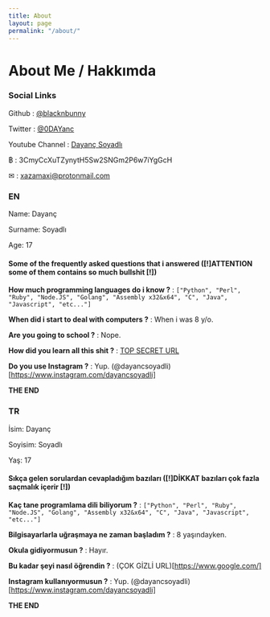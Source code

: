 ```yaml
---
title: About
layout: page
permalink: "/about/"
---
```


# About Me / Hakkımda

### Social Links
Github : [@blacknbunny](https://github.com/blacknbunny)

Twitter : [@0DAYanc](https://www.twitter.com/0DAYanc)

Youtube Channel : [Dayanç Soyadlı](https://www.youtube.com/channel/UCAW77-4MVX2AL7S40CLtO7A)

฿ : 3CmyCcXuTZynytH5Sw2SNGm2P6w7iYgGcH

✉ : xazamaxi@protonmail.com

### EN
Name: Dayanç

Surname: Soyadlı

Age: 17

#### Some of the frequently asked questions that i answered ([!]ATTENTION some of them contains so much bullshit [!])
**How much programming languages do i know ?** : 
```["Python", "Perl", "Ruby", "Node.JS", "Golang", "Assembly x32&x64", "C", "Java", "Javascript", "etc..."]```

**When did i start to deal with computers ?** : When i was 8 y/o.

**Are you going to school ?** : Nope.

**How did you learn all this shit ?** : [TOP SECRET URL](https://www.google.com/)

**Do you use Instagram ?** : Yup. (@dayancsoyadli)[https://www.instagram.com/dayancsoyadli]

**THE END**

### TR
İsim: Dayanç

Soyisim: Soyadlı

Yaş: 17

#### Sıkça gelen sorulardan cevapladığım bazıları ([!]DİKKAT bazıları çok fazla saçmalık içerir [!])

**Kaç tane programlama dili biliyorum ?** :
```["Python", "Perl", "Ruby", "Node.JS", "Golang", "Assembly x32&x64", "C", "Java", "Javascript", "etc..."]```

**Bilgisayarlarla uğraşmaya ne zaman başladım ?** : 8 yaşındayken.

**Okula gidiyormusun ?** : Hayır.

**Bu kadar şeyi nasıl öğrendin ?** : (ÇOK GİZLİ URL)[https://www.google.com/]

**Instagram kullanıyormusun ?** : Yup. (@dayancsoyadli)[https://www.instagram.com/dayancsoyadli]

**THE END**


